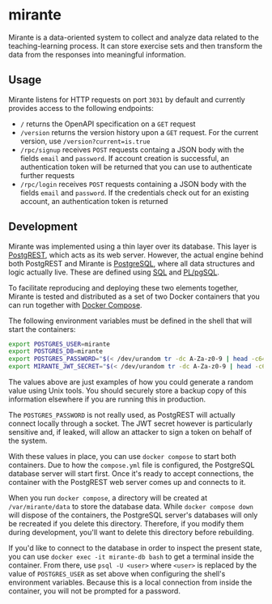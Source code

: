 # mirante

Mirante is a data-oriented system to collect and analyze data related to the teaching-learning process. It can store exercise sets and then transform the data from the responses into meaningful information.

## Usage

Mirante listens for HTTP requests on port `3031` by default and currently provides access to the following endpoints:

- `/` returns the OpenAPI specification on a `GET` request
- `/version` returns the version history upon a `GET` request. For the current version, use `/version?current=is.true`
- `/rpc/signup` receives `POST` requests containg a JSON body with the fields `email` and `password`. If account creation is successful, an authentication token will be returned that you can use to authenticate further requests
- `/rpc/login` receives `POST` requests containing a JSON body with the fields `email` and `password`. If the credentials check out for an existing account, an authentication token is returned

## Development

Mirante was implemented using a thin layer over its database. This layer is [PostgREST](https://docs.postgrest.org/en/stable/index.html), which acts as its web server. However, the actual engine behind both PostgREST and Mirante is [PostgreSQL](https://www.postgresql.org/), where all data structures and logic actually live. These are defined using [SQL](https://www.postgresql.org/docs/current/sql.html) and [PL/pgSQL](https://www.postgresql.org/docs/current/plpgsql.html).

To facilitate reproducing and deploying these two elements together, Mirante is tested and distributed as a set of two Docker containers that you can run together with [Docker Compose](https://docs.docker.com/compose).

The following environment variables must be defined in the shell that will start the containers:

```sh
export POSTGRES_USER=mirante
export POSTGRES_DB=mirante
export POSTGRES_PASSWORD="$(< /dev/urandom tr -dc A-Za-z0-9 | head -c64)"
export MIRANTE_JWT_SECRET="$(< /dev/urandom tr -dc A-Za-z0-9 | head -c64)"
```

The values above are just examples of how you could generate a random value using Unix tools. You should securely store a backup copy of this information elsewhere if you are running this in production.

The `POSTGRES_PASSWORD` is not really used, as PostgREST will actually connect locally through a socket. The JWT secret however is particularly sensitive and, if leaked, will allow an attacker to sign a token on behalf of the system.

With these values in place, you can use `docker compose` to start both containers. Due to how the `compose.yml` file is configured, the PostgreSQL database server will start first. Once it's ready to accept connections, the container with the PostgREST web server comes up and connects to it.

When you run `docker compose`, a directory will be created at `/var/mirante/data` to store the database data. While `docker compose down` will dispose of the containers, the PostgreSQL server's databases will only be recreated if you delete this directory. Therefore, if you modify them during development, you'll want to delete this directory before rebuilding.

If you'd like to connect to the database in order to inspect the present state, you can use `docker exec -it mirante-db bash` to get a terminal inside the container. From there, use `psql -U <user>` where `<user>` is replaced by the value of `POSTGRES_USER` as set above when configuring the shell's environment variables. Because this is a local connection from inside the container, you will not be prompted for a password.
